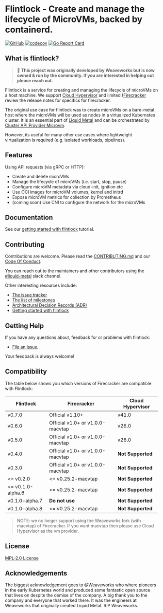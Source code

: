 # Flintlock - Create and manage the lifecycle of MicroVMs, backed by containerd.

[![GitHub](https://img.shields.io/github/license/liquidmetal-dev/flintlock)](https://img.shields.io/github/license/liquidmetal-dev/flintlock)
[![codecov](https://codecov.io/gh/liquidmetal-dev/flintlock/branch/main/graph/badge.svg?token=ZNPNRDI8Z0)](https://codecov.io/gh/liquidmetal-dev/flintlock)
[![Go Report Card](https://goreportcard.com/badge/github.com/liquidmetal-dev/flintlock)](https://goreportcard.com/report/github.com/liquidmetal-dev/flintlock)

## What is flintlock?

> :tada: **This project was originally developed by Weaveworks but is now owned & run by the community. If you are interested in helping out please reach out.**

Flintlock is a service for creating and managing the lifecycle of microVMs on a host machine. We support [Cloud Hypervisor](https://www.cloudhypervisor.org/) and limited ([Firecracker](https://firecracker-microvm.github.io/) review the release notes for specifics for firecracker.

The original use case for flintlock was to create microVMs on a bare-metal host where the microVMs will be used as nodes in a virtualized Kubernetes cluster. It is an essential part of [Liquid Metal](https://www.weave.works/blog/multi-cluster-kubernetes-on-microvms-for-bare-metal) and can be orchestrated by [Cluster API Provider Microvm](https://github.com/liquidmetal-dev/cluster-api-provider-microvm).

However, its useful for many other use cases where lightweight virtualization is required (e.g. isolated workloads, pipelines).

## Features

Using API requests (via gRPC or HTTP):

- Create and delete microVMs
- Manage the lifecycle of microVMs (i.e. start, stop, pause)
- Configure microVM metadata via cloud-init, ignition etc
- Use OCI images for microVM volumes, kernel and initrd
- Expose microVM metrics for collection by Prometheus
- (coming soon) Use CNI to configure the network for the microVMs

## Documentation

See our [getting started with flintlock][quickstart] tutorial.

## Contributing

Contributions are welcome. Please read the [CONTRIBUTING.md][contrib] and our [Code Of Conduct][coc].

You can reach out to the maintainers and other contributors using the [#liquid-metal](https://weave-community.slack.com/archives/C02KARWGR7S) slack channel.

Other interesting resources include:

- [The issue tracker][issues]
- [The list of milestones][milestones]
- [Architectural Decision Records (ADR)][adr]
- [Getting started with flintlock][quickstart]

## Getting Help

If you have any questions about, feedback for or problems with flintlock:

- [File an issue](CONTRIBUTING.md#opening-issues).

Your feedback is always welcome!

## Compatibility

The table below shows you which versions of Firecracker are compatible with Flintlock:

| Flintlock         | Firecracker                      | Cloud Hypervisor  |
| ----------------- | -------------------------------- | ----------------- |
| v0.7.0            | Official v1.10+                  | v41.0             |
| v0.6.0            | Official v1.0+ or v1.0.0-macvtap | v26.0             |
| v0.5.0            | Official v1.0+ or v1.0.0-macvtap | v26.0             |
| v0.4.0            | Official v1.0+ or v1.0.0-macvtap | **Not Supported** |
| v0.3.0            | Official v1.0+ or v1.0.0-macvtap | **Not Supported** |
| <= v0.2.0         | <= v0.25.2-macvtap               | **Not Supported** |
| <= v0.1.0-alpha.6 | <= v0.25.2-macvtap               | **Not Supported** |
| v0.1.0-alpha.7    | **Do not use**                   | **Not Supported** |
| v0.1.0-alpha.8    | <= v0.25.2-macvtap               | **Not Supported** |

> NOTE: we no longer support using the Weaveworks fork (with macvtap) of Firecracker. If you want macvtap then please use Cloud Hypervisor as the vm provider.

## License

[MPL-2.0 License][license]

## Acknowledgements

The biggest acknowledgement goes to @Weaveworks who where pioneers in the early Kubernetes world and produced some fantastic open source that lives on despite the demise of the company. A big thank you to the company and everyone that worked there. It was the engineers at Weaveworks that originally created Liquid Metal. RIP Weaveworks.

[quickstart]: https://www.liquidmetal.dev
[contrib]: ./CONTRIBUTING.md
[coc]: ./CODE_OF_CONDUCT.md
[issues]: https://github.com/liquidmetal-dev/flintlock/issues
[milestones]: https://github.com/liquidmetal-dev/flintlock/milestones
[adr]: ./docs/adr
[license]: ./LICENSE
